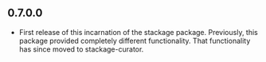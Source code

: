 ## 0.7.0.0

* First release of this incarnation of the stackage package. Previously, this
  package provided completely different functionality. That functionality has
  since moved to stackage-curator.
